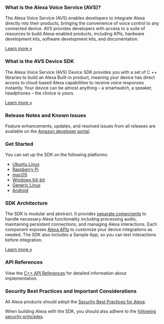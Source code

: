### What is the Alexa Voice Service (AVS)?

The Alexa Voice Service (AVS) enables developers to integrate Alexa directly into their products, bringing the convenience of voice control to any connected device. AVS provides developers with access to a suite of resources to build Alexa-enabled products, including APIs, hardware development kits, software development kits, and documentation.

[Learn more »](https://developer.amazon.com/alexa-voice-service)

### What is the AVS Device SDK

The Alexa Voice Service (AVS) Device SDK provides you with a set of C ++ libraries to build an Alexa Built-in product, meaning your device has direct access to cloud-based Alexa capabilities to receive voice responses instantly. Your device can be almost anything – a smartwatch, a speaker, headphones – the choice is yours.

[Learn more »](https://developer.amazon.com/docs/avs-device-sdk/overview.html)

### Release Notes and Known Issues

Feature enhancements, updates, and resolved issues from all releases are available on the [Amazon developer portal](https://developer.amazon.com/docs/avs-device-sdk/release-notes.html).

### Get Started

You can set up the SDK on the following platforms:
* [Ubuntu Linux](https://developer.amazon.com/avs-device-sdk/wiki/ubuntu.html)
* [Raspberry Pi](https://developer.amazon.com/docs/avs-device-sdk/raspberry-pi.html)
* [macOS](https://developer.amazon.com/docs/avs-device-sdk/mac-os.html)
* [Windows 64-bit](https://developer.amazon.com/docs/avs-device-sdk/windows-64.html)
* [Generic Linux](https://developer.amazon.com/docs/avs-device-sdk/linux.html)
* [Android](https://developer.amazon.com/docs/avs-device-sdk/android.html)

### SDK Architecture

The SDK is modular and abstract. It provides [separate components](https://developer.amazon.com/docs/avs-device-sdk/overview.html#sdk-architecture) to handle necessary Alexa functionality including processing audio, maintaining persistent connections, and managing Alexa interactions. Each component exposes [Alexa APIs](https://developer.amazon.com/docs/alexa-voice-service/api-overview.html) to customize your device integrations as needed. The SDK also includes a Sample App, so you can  test interactions before integration.

[Learn more »](https://developer.amazon.com/docs/avs-device-sdk/overview.html#sdk-architecture)

### API References

View the [C++ API References](https://alexa.github.io/avs-device-sdk/) for detailed information about implementation.

### Security Best Practices and Important Considerations

All Alexa products should adopt the [Security Best Practices for Alexa](https://developer.amazon.com/docs/alexa-voice-service/security-best-practices.html).

When building Alexa with the SDK, you should also adhere to the [following security principles](https://developer.amazon.com/docs/avs-device-sdk/overview.html#security-best-practices).

